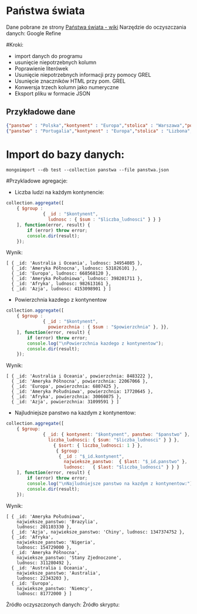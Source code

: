 Państwa świata
==============

Dane pobrane ze strony [Państwa świata - wiki](http://pl.wikipedia.org/wiki/Pa%C5%84stwa_%C5%9Bwiata)
Narzędzie do oczyszczania danych: Google Refine

#Kroki:
* import danych do programu
* usunięcie niepotrzebnych kolumn
* Poprawienie literówek
* Usunięcie niepotrzebnych informacji przy pomocy GREL
* Usunięcie znaczników HTML przy pom. GREL
* Konwersja trzech kolumn jako numeryczne
* Eksport pliku w formacie JSON

## Przykładowe dane
```json
{"panstwo" : "Polska","kontynent" : "Europa","stolica" : "Warszawa","powierzchnia" : 322575,"liczba_ludnosci" : 3.8200037E7,"gestosc_zaludnienia" : 120}
{"panstwo" : "Portugalia","kontynent" : "Europa","stolica" : "Lizbona","powierzchnia" : 92391,"liczba_ludnosci" : 1.0677E7,"gestosc_zaludnienia" : 116} 
```

# Import do bazy danych:
```
mongoimport --db test --collection panstwa --file panstwa.json
```

#Przykladowe agregacje:
* Liczba ludzi na każdym kontynencie:

```js
collection.aggregate([
	{ $group :
              { _id : "$kontynent",
                ludnosc : { $sum : "$liczba_ludnosci" } } }
	], function(error, result) {
		if (error) throw error;
		console.dir(result);
	});
```

Wynik:
```
[ { _id: 'Australia i Oceania', ludnosc: 34954085 },
  { _id: 'Ameryka Północna', ludnosc: 531826101 },
  { _id: 'Europa', ludnosc: 668568120 },
  { _id: 'Ameryka Południowa', ludnosc: 398201711 },
  { _id: 'Afryka', ludnosc: 982613161 },
  { _id: 'Azja', ludnosc: 4153098901 } ]
```

* Powierzchnia kazdego z kontynentow

```js
collection.aggregate([
	{ $group :
              { _id : "$kontynent",
                powierzchnia : { $sum : "$powierzchnia" }, }},
	], function(error, result) {
		if (error) throw error;
		console.log("\nPowierzchnia kazdego z kontynentow");
		console.dir(result);
	});


```
Wynik:
```
[ { _id: 'Australia i Oceania', powierzchnia: 8483222 },
  { _id: 'Ameryka Północna', powierzchnia: 22067066 },
  { _id: 'Europa', powierzchnia: 6807425 },
  { _id: 'Ameryka Południowa', powierzchnia: 17720645 },
  { _id: 'Afryka', powierzchnia: 30060875 },
  { _id: 'Azja', powierzchnia: 31099591 } ]
```


* Najludniejsze panstwo na kazdym z kontynentow:

```js
collection.aggregate([
	{ $group:
              { _id: { kontynent: "$kontynent", panstwo: "$panstwo" },
                liczba_ludnosci: { $sum: "$liczba_ludnosci" } } },
                  { $sort: { liczba_ludnosci: 1 } },
                   { $group:
                    { _id : "$_id.kontynent",
                      najwieksze_panstwo:  { $last: "$_id.panstwo" },
                      ludnosc:   { $last: "$liczba_ludnosci" } } }
	], function(error, result) {
		if (error) throw error;
		console.log("\nNajludniejsze panstwo na kazdym z kontynentow:");
		console.dir(result);
	});

```

Wynik:
```
[ { _id: 'Ameryka Południowa',
    najwieksze_panstwo: 'Brazylia',
    ludnosc: 201103330 },
  { _id: 'Azja', najwieksze_panstwo: 'Chiny', ludnosc: 1347374752 },
  { _id: 'Afryka',
    najwieksze_panstwo: 'Nigeria',
    ludnosc: 154729000 },
  { _id: 'Ameryka Północna',
    najwieksze_panstwo: 'Stany Zjednoczone',
    ludnosc: 311280492 },
  { _id: 'Australia i Oceania',
    najwieksze_panstwo: 'Australia',
    ludnosc: 22343203 },
  { _id: 'Europa',
    najwieksze_panstwo: 'Niemcy',
    ludnosc: 81772000 } ]
```

Żródło oczyszczonych danych: 
Źródło skryptu:
